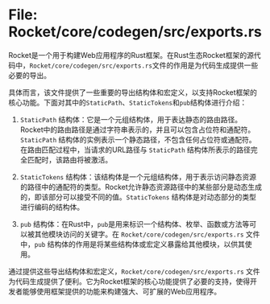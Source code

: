 # File: Rocket/core/codegen/src/exports.rs

Rocket是一个用于构建Web应用程序的Rust框架。在Rust生态Rocket框架的源代码中，`Rocket/core/codegen/src/exports.rs`文件的作用是为代码生成提供一些必要的导出。

具体而言，该文件提供了一些重要的导出结构体和宏定义，以支持Rocket框架的核心功能。下面对其中的`StaticPath`、`StaticTokens`和`pub`结构体进行介绍：

1. `StaticPath` 结构体：它是一个元组结构体，用于表达静态的路由路径。Rocket中的路由路径是通过字符串表示的，并且可以包含占位符和通配符。`StaticPath` 结构体的实例表示一个静态路径，不包含任何占位符或通配符。在路由匹配过程中，当请求的URL路径与 `StaticPath` 结构体所表示的路径完全匹配时，该路由将被激活。

2. `StaticTokens` 结构体：该结构体是一个元组结构体，用于表示访问静态资源的路径中的通配符的类型。Rocket允许静态资源路径中的某些部分是动态生成的，即该部分可以接受不同的值。`StaticTokens` 结构体是对动态部分的类型进行编码的结构体。

3. `pub` 结构体：在Rust中，`pub`是用来标识一个结构体、枚举、函数或方法等可以被其他模块访问的关键字。在 `Rocket/core/codegen/src/exports.rs` 文件中，`pub` 结构体的作用是将某些结构体或宏定义暴露给其他模块，以供其使用。

通过提供这些导出结构体和宏定义，`Rocket/core/codegen/src/exports.rs` 文件为代码生成提供了便利。它为Rocket框架的核心功能提供了必要的支持，使得开发者能够使用框架提供的功能来构建强大、可扩展的Web应用程序。

